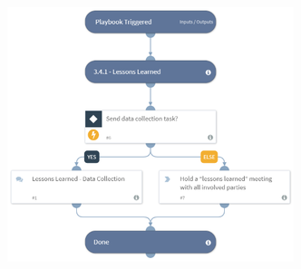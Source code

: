 
![NIST_Lessons_Learned](https://github.com/ElazarK/content-docs/blob/master/images/playbooks/NIST_Lessons_Learned.png)
